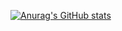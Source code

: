 [![Anurag's GitHub stats](https://github-readme-stats.vercel.app/api?username=EllieThor)](https://github.com/anuraghazra/github-readme-stats)
